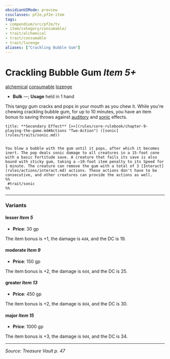```yaml
---
obsidianUIMode: preview
cssclasses: pf2e,pf2e-item
tags:
- compendium/src/pf2e/tv
- item/category/consumable/
- trait/alchemical
- trait/consumable
- trait/lozenge
aliases: ["Crackling Bubble Gum"]
---
```

# Crackling Bubble Gum *Item 5+*  
[alchemical](rules/traits/alchemical.md "Alchemical Item Trait")  [consumable](rules/traits/consumable.md "Consumable Item Trait")  [lozenge](rules/traits/lozenge-tv.md "Lozenge Item Trait")  

- **Bulk** —; **Usage** held in 1 hand

This tangy gum cracks and pops in your mouth as you chew it. While you're chewing crackling bubble gum, for up to 10 minutes, you have an item bonus to saving throws against [auditory](rules/traits/auditory.md "Auditory Effect Trait") and [sonic](rules/traits/sonic.md "Sonic Energy & Element Trait") effects.

```ad-embed-ability
title: **Secondary Effect** [>>](rules/core-rulebook/chapter-9-playing-the-game.md#Actions "Two-Action") ([sonic](rules/traits/sonic.md))


You blow a bubble with the gum until it pops, after which it becomes inert. The pop deals sonic damage to all creatures in a 15-foot cone with a basic Fortitude save. A creature that fails its save is also bound with sticky gum, taking a –10-foot item penalty to its Speed for 1 minute. The creature can remove the gum with a total of 3 [Interact](rules/actions/interact.md) actions. These actions don't have to be consecutive, and other creatures can provide the actions as well.  
%%
 #trait/sonic 
%%
```

---

### Variants

#### lesser *Item 5*

- **Price**: 30 gp

The item bonus is +1, the damage is `4d4`, and the DC is 19.

#### moderate *Item 9*

- **Price**: 150 gp

The item bonus is +2, the damage is `6d4`, and the DC is 25.

#### greater *Item 13*

- **Price**: 450 gp

The item bonus is +2, the damage is `8d4`, and the DC is 30.

#### major *Item 15*

- **Price**: 1000 gp

The item bonus is +3, the damage is `9d4`, and the DC is 34.

---
*Source: Treasure Vault p. 47*